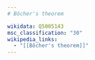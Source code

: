 ```yaml
---
# Bôcher's theorem

wikidata: Q5005143
msc_classification: "30"
wikipedia_links:
  - "[[Bôcher's theorem]]"
---
```

